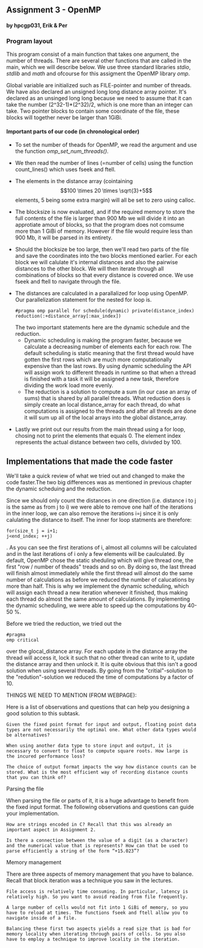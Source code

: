 <h2> Assignment 3 - OpenMP </h2>
<h4> by hpcgp031, Erik & Per </h4>

<h3> Program layout </h3>

This program consist of a main function that takes one argument, the number of threads. There are several other functions that are called in the main, which we will describe below. We use three standard libraries *stdio*, *stdlib* and *math* and ofcourse for this assigment the OpenMP library *omp*.

Global variable are initialized such as FILE-pointer and number of threads. We have also declared an unsigned long long distance array pointer. It's declared as an unsinged long long because we need to assume that it can take the number (2^32-1)*(2^32)/2,  which is one more than an integer can take. Two pointer blocks to contain some coordinate of the file, these blocks will together never be larger than 1GiBi.

<h4> Important parts of our code (in chronological order) </h4>

+ To set the number of theads for OpenMP, we read the argument and use the function *omp_set_num_threads()*.

+ We then read the number of lines (=number of cells) using the function count_lines() which uses fseek and ftell.

+ The elements in the distance array (cointaining $$100 \times 20 \times \sqrt{3}+5$$ elements, 5 being some extra margin) will all be set to zero using calloc.

+ The blocksize is now evaluated, and if the required memory to store the full contents of the file is larger than 900 Mb we will divide it into an approtiate amout of blocks, so that the program does not comsume more than 1 GiBi of memory. However if the file would require less than 900 Mb, it will be parsed in its entirety.

+ Should the blocksize be too large, then we'll read two parts of the file and save the coordinates into the two blocks mentioned earlier. For each block we will calulate it's internal distances and also the pairwise distances to the other block. We will then iterate through all combinations of blocks so that every distance is covered once. We use fseek and ftell to navigate through the file.

<ul> <li>The distances are calculated in a parallalized for loop using OpenMP. Our parallelization statement for the nested for loop is. <pre><code>#pragma omp parallel for schedule(dynamic) private(distance_index) reduction(:+distance_array[:max_index])  </pre></code>
The two important statements here are the dynamic schedule and the reduction.
<ul> <li>Dynamic scheduling is making the program faster, because we calculate a decreasing number of elements each for each row. The default scheduling is static meaning that the first thread would have gotten the first rows which are much more computationally expensive than the last rows. By using dynamic scheduling the API will assign work to different threads in runtime so that when a thread is finished with a task it will be assigned a new task, therefore dividing the work load more evenly.</li>

<li> The reduction is a solution to compute a sum (in our case an array of sums) that is shared by all parallel threads. What reduction does is simply create an local distance_array for each thread, do what computations is assigned to the threads and after all threds are done it will sum up all of the local arrays into the global distance_array.</li></ul> 
</ul>

+ Lastly we print out our results from the main thread using a for loop, chosing not to print the elements that equals 0. The element index represents the actual distance between two cells, divivded by 100.

<h2> Implementations that made the code faster </h2>

We'll take a quick review of what we tried out and changed to make the code faster.The two big differences was as mentioned in previous chapter the dynamic scheduing and the reduction.

Since we should only count the distances in one direction (i.e. distance i to j is the same as from j to i) we were able to remove one half of the iterations in the inner loop, we can also remove the iterations i=j since it is only calulating the distance to itself. The inner for loop statments are therefore: <pre><code>for(size_t j = i+1; j<end_index; ++j) </pre></code>. As you can see the first iterations of i, almost all columns will be calculated and in the last iterations of i only a few elements will be caulculated. By default, OpenMP chose the static sheduling which will give thread one, the first "row / number of theads" treads and so on. By doing so, the last thread will finish almost immediately while the first thread will almost do the same number of calculations as before we reduced the number of calucations by more than half. This is why we implement the dynamic scheduling, which will assign each thread a new iteration whenever it finished, thus making each thread do almost the same amount of calculations. By implementing the dynamic scheduling, we were able to speed up the computations by 40-50 %.

Before we tried the reduction, we tried out the <pre><code>#pragma omp critical</pre></code> over the glocal_distance array. For each update in the distance array the thread will access it, lock it such that no other thread can write to it, update the distance array and then unlock it. It is quite obvious that this isn't a good solution when using several threads. By going from the "critial"-solution to the "redution"-solution we reduced the time of computations by a factor of 10.


THINGS WE NEED TO MENTION (FROM WEBPAGE):

Here is a list of observations and questions that can help you designing a good solution to this subtask.

    Given the fixed point format for input and output, floating point data types are not necessarily the optimal one. What other data types would be alternatives?

    When using another data type to store input and output, it is necessary to convert to float to compute square roots. How large is the incured performance loss?

    The choice of output format impacts the way how distance counts can be stored. What is the most efficient way of recording distance counts that you can think of?

Parsing the file

When parsing the file or parts of it, it is a huge advantage to benefit from the fixed input format. The following observations and questions can guide your implementation.

    How are strings encoded in C? Recall that this was already an important aspect in Assignment 2.

    Is there a connection between the value of a digit (as a character) and the numerical value that is represents? How can that be used to parse efficiently a string of the form “+15.023”?

Memory management

There are three aspects of memory management that you have to balance. Recall that block iteration was a technique you saw in the lectures.

    File access is relatively time consuming. In particular, latency is relatively high. So you want to avoid reading from file frequently.

    A large number of cells would not fit into 1 GiBi of memory, so you have to reload at times. The functions fseek and ftell allow you to navigate inside of a file.

    Balancing these first two aspects yields a read size that is bad for memory locality when iterating through pairs of cells. So you also have to employ a technique to improve locality in the iteration.
